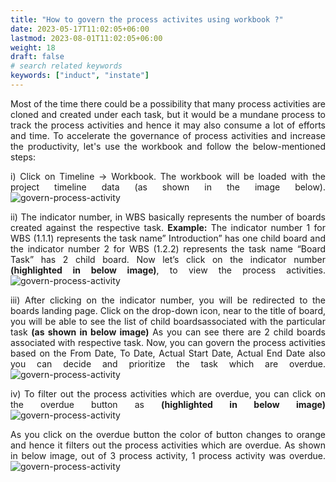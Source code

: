 ```yaml
---
title: "How to govern the process activites using workbook ?"
date: 2023-05-17T11:02:05+06:00
lastmod: 2023-08-01T11:02:05+06:00
weight: 18
draft: false
# search related keywords
keywords: ["induct", "instate"]
---
```

<div style='text-align: justify;'>

Most of the time there could be a possibility that many process activities are cloned and
created under each task, but it would be a mundane process to track the process
activities and hence it may also consume a lot of efforts and time. To accelerate the
governance of process activities and increase the productivity, let's use the workbook
and follow the below-mentioned steps:

i) Click on Timeline -> Workbook. The workbook will be loaded with the project timeline data (as
shown in the image below).
 ![govern-process-activity](https://storage.googleapis.com/ktern-public-files/product-documentation/Boards/workbook.png)

ii) The indicator number, in WBS basically represents the number of boards created against the
respective task.
**Example:**  The indicator number 1 for WBS (1.1.1) represents the task name” Introduction” has
one child board and the indicator number 2 for WBS (1.2.2) represents the task name “Board
Task” has 2 child board.
Now let’s click on the indicator number **(highlighted in below image)**, to view the process
activities.
 ![govern-process-activity](https://storage.googleapis.com/ktern-public-files/product-documentation/Boards/indicator.png)

iii) After clicking on the indicator number, you will be redirected to the boards landing page. Click on the drop-down icon, near to the title of board, you will be able to see the list of child boardsassociated with the particular task **(as shown in below image)**
 As you can see there are 2 child boards associated with respective task. 
 Now, you can govern the process activities based on the From Date, To Date, Actual Start Date, Actual End Date also you can decide and prioritize the task which are overdue.
  ![govern-process-activity](https://storage.googleapis.com/ktern-public-files/product-documentation/Boards/child-boards-list.png)

iv) To filter out the process activities which are overdue, you can click on the overdue button as **(highlighted in below image)**
![govern-process-activity](https://storage.googleapis.com/ktern-public-files/product-documentation/Boards/overdue.PNG)

As you click on the overdue button the color of button changes to orange and hence it filters out the process activities which are overdue. As shown in below image, out of 3 process activity, 1 process activity was overdue.
![govern-process-activity](https://storage.googleapis.com/ktern-public-files/product-documentation/Boards/overdue-filter.PNG)

</div>